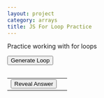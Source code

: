 ```yaml
---
layout: project
category: arrays
title: JS For Loop Practice 
---
```


Practice working with for loops

<button onclick="generateLoop()">Generate Loop</button>
<pre id="output"></pre>
<table>
  <tr>
    <td><button onclick="revealAnswer()">Reveal Answer</button></td>
    <td><span id="loopAnswer" style="display:none;"></span></td>
  </tr>
</table>

<script>
let loopType = "";
let cat, dog, dogLimit, dogStep, catFormula;
let apples, bananas, loopCount, appleOp, bananaOp;
let numberList, secret, mystery, forEachLessThan;
let x, y, startVal, endVal, reverseStep, xOp, yOp;
let fish, shark, sharkLimit, sharkStep, fishFormula;
let variableName1, variableName2;


function generateLoop() {
  let outputString = "foo";
  let roll = Math.random();

  //if (roll < 0.2) {
  //  outputString = makeWhileLoop();
  //} else if (roll < 0.4) {
    outputString = makeForLoop();
  //} else if (roll < 0.6) {
  //  outputString = makeForEachLoop();
  //} else if (roll < 0.8) {
  //  outputString = makeReverseForLoop();
  //} else {
  //  outputString = makeDoWhileLoop();
  //}

  document.getElementById("output").innerText = outputString;
  document.getElementById("loopAnswer").style.display = "none";
  document.getElementById("loopAnswer").innerText = "";
}

function makeWhileLoop(){
  let outputString = "";
  loopType = "while";
    cat = Math.floor(Math.random() * 5);
    dog = Math.floor(Math.random() * 3) + 1;
    dogStep = Math.floor(Math.random() * 4) + 2;

    let reps = Math.floor(Math.random() * 3) + 2;
    dogLimit = Math.pow(dogStep, reps) - Math.floor(Math.random() * dogStep);
    
    let catOps = ["cat + dog - 1", "cat + dog + 1", "cat * 2 + dog", "cat + dog * 2"];
    catFormula = catOps[Math.floor(Math.random() * catOps.length)];

    outputString += `let cat = ${cat};\nlet dog = ${dog};\n\n`;
    outputString += `while (dog < ${dogLimit}) {\n`;
    outputString += `  cat = ${catFormula};\n`;
    outputString += `  dog = dog * ${dogStep};\n`;
    outputString += `}\n`;
    outputString += `console.log("cat is " + cat);\nconsole.log("dog is " + dog);`;
    return outputString;
}

function makeForLoop() {
  let outputString = "";
  loopType = "for";

  // NATO phonetic words
  const natoPhonetic = [
    "alpha", "bravo", "charlie", "delta", "echo", "foxtrot",
    "golf", "hotel", "india", "juliett", "kilo", "lima", "mike",
    "november", "oscar", "papa", "quebec", "romeo", "sierra",
    "tango", "uniform", "victor", "whiskey", "xray", "yankee", "zulu"
  ];

  // Pick two unique variable names and store globally
  const shuffled = natoPhonetic.sort(() => Math.random() - 0.5);
  variableName1 = shuffled[0];
  variableName2 = shuffled[1];

  // Random initial values
  let val1 = Math.floor(Math.random() * 6) + 5;
  let val2 = Math.floor(Math.random() * 6) + 5;
  loopCount = Math.floor(Math.random() * 3) + 2;

  // Random operations using chosen names
  const var1Ops = [
    `${variableName1} + 2`,
    `${variableName1} + 3`,
    `${variableName1} + 1`
  ];
  const var2Ops = [
    `${variableName1} + ${variableName2}`,
    `${variableName2} + ${variableName1} + 1`,
    `${variableName2} + ${variableName1} - 1`
  ];

  appleOp = var1Ops[Math.floor(Math.random() * var1Ops.length)];
  bananaOp = var2Ops[Math.floor(Math.random() * var2Ops.length)];

  // Generate the loop code text
  outputString += `let ${variableName1} = ${val1};\nlet ${variableName2} = ${val2};\n\n`;
  outputString += `for (let i = 0; i < ${loopCount}; i++) {\n`;
  outputString += `  ${variableName1} = ${appleOp};\n`;
  outputString += `  ${variableName2} = ${bananaOp};\n`;
  outputString += `}\n`;
  outputString += `console.log("${variableName1} is " + ${variableName1});\n`;
  outputString += `console.log("${variableName2} is " + ${variableName2});`;

  // Store initial values globally for revealAnswer
  window[variableName1] = val1;
  window[variableName2] = val2;

  return outputString;
}



function makeForEachLoop(){
  let outputString = "";
  forEachLessThan = Math.random() < 0.5;
  loopType = "foreach";
  let total = 0;
  let listSize = Math.floor(Math.random() * 2) + 4;
    numberList = [];
    for (let i = 0; i < listSize; i++) {
      numberList.push(Math.floor(Math.random() * 10) + 1);
      total += numberList[i];
    }
    secret = Math.floor(total / listSize); // Starting threshold
    mystery = Math.floor(Math.random() * 4) + 1;

    outputString += `let numberList = [${numberList.join(",")}];\n`;
    outputString += `let secret = ${secret};\nlet mystery = ${mystery};\n\n`;
    outputString += `for (let each of numberList) {\n`;
    if(forEachLessThan){
      outputString += `  if (each < secret) {\n`;
    } else {
      outputString += `  if (each > secret) {\n`;
    }
    
    outputString += `    secret = each;\n`;
    outputString += `  }\n`;
    outputString += `  mystery = mystery + each;\n`;
    outputString += `}\n`;
    outputString += `console.log("secret is " + secret);\nconsole.log("mystery is " + mystery);`;
    return outputString;
}


function makeReverseForLoop(){
  let outputString = "";
  loopType = "reverse-for";

  x = Math.floor(Math.random() * 10) + 5;
  y = Math.floor(Math.random() * 5) + 1;
  startVal = Math.floor(Math.random() * 5) + 5;
  endVal = Math.floor(Math.random() * 3);
  reverseStep = 1;

  let xOps = ["x - i", "x - y", "x - 2", "x - (i + y)"];
  let yOps = ["y + x", "y + i", "y + 2", "y + (x - i)"];
  xOp = xOps[Math.floor(Math.random() * xOps.length)];
  yOp = yOps[Math.floor(Math.random() * yOps.length)];

  outputString += `let x = ${x};\nlet y = ${y};\n\n`;
  outputString += `for (let i = ${startVal}; i >= ${endVal}; i--) {\n`;
  outputString += `  x = ${xOp};\n`;
  outputString += `  y = ${yOp};\n`;
  outputString += `}\n`;
  outputString += `console.log("x is " + x);\nconsole.log("y is " + y);`;
  return outputString;
}

function makeDoWhileLoop(){
  let outputString = "";
  loopType = "do-while";
  fish = Math.floor(Math.random() * 5);
  shark = Math.floor(Math.random() * 4) + 1;
  sharkStep = Math.floor(Math.random() * 3) + 2;
  sharkLimit = shark + sharkStep * Math.floor(Math.random() * 2 + 1) + sharkStep * Math.floor(Math.random() * 2 + 1) + Math.floor(Math.random() * 3 - 1);

  let fishOps = ["fish + shark", "fish + shark * 2", "fish * 2 + shark", "fish + shark + 1"];
  fishFormula = fishOps[Math.floor(Math.random() * fishOps.length)];

  outputString += `let fish = ${fish};\nlet shark = ${shark};\n\n`;
  outputString += `do {\n`;
  outputString += `  fish = ${fishFormula};\n`;
  outputString += `  shark = shark + ${sharkStep};\n`;
  outputString += `} while (shark < ${sharkLimit});\n`;
  outputString += `console.log("fish is " + fish);\nconsole.log("shark is " + shark);`;
  return outputString;
}


function revealAnswer() {
  if (loopType === "while") {
    let catCopy = cat;
    let dogCopy = dog;
    while (dogCopy < dogLimit) {
      catCopy = eval(catFormula.replace(/cat/g, catCopy).replace(/dog/g, dogCopy));
      dogCopy = dogCopy * dogStep;
    }
    document.getElementById("loopAnswer").innerText =
      `Answer: cat is ${catCopy}, dog is ${dogCopy}`;

  } else if (loopType === "for") {
    // Use the global NATO variable names
    const var1 = variableName1;
    const var2 = variableName2;

    let a = window[var1];
    let b = window[var2];

    for (let i = 0; i < loopCount; i++) {
      a = eval(appleOp.replace(new RegExp(var1, "g"), a).replace(/i/g, i));
      b = eval(bananaOp
        .replace(new RegExp(var1, "g"), a)
        .replace(new RegExp(var2, "g"), b)
        .replace(/i/g, i)
      );
    }

    document.getElementById("loopAnswer").innerText =
      `Answer: ${var1} is ${a}, ${var2} is ${b}`;

  } else if (loopType === "foreach") {
    let s = secret;
    let m = mystery;
    for (let each of numberList) {
      if (forEachLessThan === true && each < s) {
        s = each;
      } else if (forEachLessThan === false && each > s) {
        s = each;
      }
      m = m + each;
    }
    document.getElementById("loopAnswer").innerText = `Answer: secret is ${s}, mystery is ${m}`;

  } else if (loopType === "reverse-for") {
    let xCopy = x;
    let yCopy = y;
    for (let i = startVal; i >= endVal; i -= reverseStep) {
      xCopy = eval(xOp.replace(/x/g, xCopy).replace(/y/g, yCopy).replace(/i/g, i));
      yCopy = eval(yOp.replace(/x/g, xCopy).replace(/y/g, yCopy).replace(/i/g, i));
    }
    document.getElementById("loopAnswer").innerText =
      `Answer: x is ${xCopy}, y is ${yCopy}`;

  } else if (loopType === "do-while") {
    let f = fish;
    let s = shark;
    do {
      f = eval(fishFormula.replace(/fish/g, f).replace(/shark/g, s));
      s = s + sharkStep;
    } while (s < sharkLimit);
    document.getElementById("loopAnswer").innerText =
      `Answer: fish is ${f}, shark is ${s}`;
  }

  document.getElementById("loopAnswer").style.display = "inline";
}


// Generate one on load
generateLoop();
</script>
